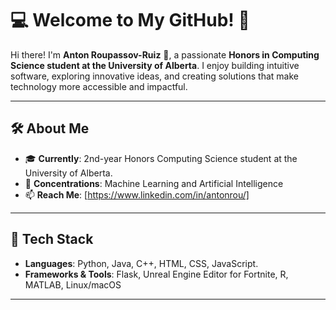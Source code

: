 # 💻 Welcome to My GitHub! 🚀  

Hi there! I'm **Anton Roupassov-Ruiz** 👋, a passionate **Honors in Computing Science student at the University of Alberta**.
I enjoy building intuitive software, exploring innovative ideas, and creating solutions that make technology more accessible and impactful.

---

## 🛠️ About Me
- 🎓 **Currently**: 2nd-year Honors Computing Science student at the University of Alberta.
- 🌟 **Concentrations**: Machine Learning and Artificial Intelligence
- 📫 **Reach Me**: [https://www.linkedin.com/in/antonrou/]

---

## 🔧 Tech Stack
- **Languages**: Python, Java, C++, HTML, CSS, JavaScript.
- **Frameworks & Tools**: Flask, Unreal Engine Editor for Fortnite, R, MATLAB, Linux/macOS

---
